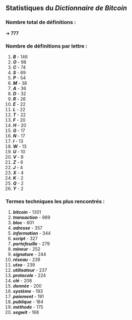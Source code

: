 ## Statistiques du *Dictionnaire de Bitcoin*

### Nombre total de définitions : 
**-> 777**

### Nombre de définitions par lettre :
1. ***B*** - 146
2. ***O*** - 98
3. ***C*** - 74
4. ***S*** - 69
5. ***P*** - 54
6. ***M*** - 38
7. ***A*** - 36
8. ***D*** - 32
9. ***R*** - 26
10. ***E*** - 22
11. ***L*** - 22
12. ***T*** - 22
13. ***F*** - 20
14. ***H*** - 20
15. ***G*** - 17
16. ***N*** - 17
17. ***I*** - 13
18. ***W*** - 13
19. ***U*** - 10
20. ***V*** - 8
21. ***Z*** - 6
22. ***J*** - 4
23. ***X*** - 4
24. ***K*** - 2
25. ***Q*** - 2
26. ***Y*** - 2

### Termes techniques les plus rencontrés :
1. ***bitcoin*** - 1301
2. ***transaction*** - 989
3. ***bloc*** - 601
4. ***adresse*** - 357
5. ***information*** - 344
6. ***script*** - 327
7. ***portefeuille*** - 279
8. ***mineur*** - 252
9. ***signature*** - 244
10. ***réseau*** - 239
11. ***utxo*** - 239
12. ***utilisateur*** - 237
13. ***protocole*** - 224
14. ***clé*** - 208
15. ***donnée*** - 200
16. ***système*** - 193
17. ***paiement*** - 191
18. ***publique*** - 184
19. ***méthode*** - 175
20. ***segwit*** - 168
